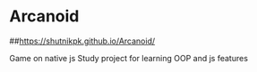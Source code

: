 # Arcanoid
##https://shutnikpk.github.io/Arcanoid/

Game on native js
Study project for learning OOP and js features
